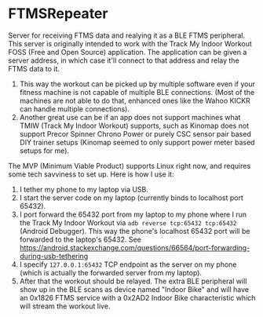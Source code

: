# FTMSRepeater
Server for receiving FTMS data and realying it as a BLE FTMS peripheral.
This server is originally intended to work with the Track My Indoor Workout FOSS (Free and Open Source) application.
The application can be given a server address, in which case it'll connect to that address and relay the FTMS data to it.
1. This way the workout can be picked up by multiple software even if your fitness machine is not capable of multiple BLE connections. (Most of the machines are not able to do that, enhanced ones like the Wahoo KICKR can handle multiple connections).
2. Another great use can be if an app does not support machines what TMIW (Track My Indoor Workout) supports, such as Kinomap does not support Precor Spinner Chrono Power or purely CSC sensor pair based DIY trainer setups (Kinomap seemed to only support power meter based setups for me).

The MVP (Minimum Viable Product) supports Linux right now, and requires some tech savviness to set up. Here is how I use it:
1. I tether my phone to my laptop via USB.
2. I start the server code on my laptop (currently binds to localhost port 65432).
2. I port forward the 65432 port from my laptop to my phone where I run the Track My Indoor Workout via `adb reverse tcp:65432 tcp:65432` (Android Debugger). This way the phone's localhost 65432 port will be forwarded to the laptop's 65432. See https://android.stackexchange.com/questions/66564/port-forwarding-during-usb-tethering
3. I specify `127.0.0.1:65432` TCP endpoint as the server on my phone (which is actually the forwarded server from my laptop).
4. After that the workout should be relayed. The extra BLE peripheral will show up in the BLE scans as device named "Indoor Bike" and will have an 0x1826 FTMS service with a 0x2AD2 Indoor Bike characteristic which will stream the workout live.
